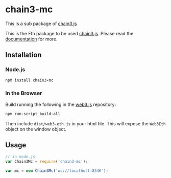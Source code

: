 # chain3-mc

This is a sub package of [chain3.js][repo]

This is the Eth package to be used [chain3.js][repo].
Please read the [documentation][docs] for more.

## Installation

### Node.js

```bash
npm install chain3-mc
```

### In the Browser

Build running the following in the [web3.js][repo] repository:

```bash
npm run-script build-all
```

Then include `dist/web3-eth.js` in your html file.
This will expose the `Web3Eth` object on the window object.


## Usage

```js
// in node.js
var Chain3Mc = require('chain3-mc');

var mc = new Chain3Mc('ws://localhost:8546');
```


[docs]: http://web3js.readthedocs.io/en/1.0/
[repo]: https://github.com/ethereum/web3.js


